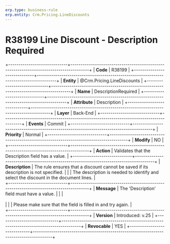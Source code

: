 ```yaml
---
erp.type: business-rule
erp.entity: Crm.Pricing.LineDiscounts 
---
```


# R38199 Line Discount - Description Required 
+-----------------------------+---------------------------------------------------------------------------------------+
| **Code**                    | R38199                                                                                |
+-----------------------------+---------------------------------------------------------------------------------------+
| **Entity**                  | @Crm.Pricing.LineDiscounts                                                            |
+-----------------------------+---------------------------------------------------------------------------------------+
| **Name**                    | DescriptionRequired                                                                   |
+-----------------------------+---------------------------------------------------------------------------------------+
| **Attribute**               | Description                                                                           |
+-----------------------------+---------------------------------------------------------------------------------------+
| **Layer**                   | Back-End                                                                              |
+-----------------------------+---------------------------------------------------------------------------------------+
| **Events**                  | Commit                                                                                |
+-----------------------------+---------------------------------------------------------------------------------------+
| **Priority**                | Normal                                                                                |
+-----------------------------+---------------------------------------------------------------------------------------+
| **Modify**                  | NO                                                                                    |
+-----------------------------+---------------------------------------------------------------------------------------+
| **Action**                  | Validates that the Description field has a value.                                     |
+-----------------------------+---------------------------------------------------------------------------------------+
| **Description**             | The rule ensures that a discount cannot be saved if its description is not specified. | 
|                             | The description is needed to identify and select the discount in the document lines.  |    
+-----------------------------+---------------------------------------------------------------------------------------+
| **Message**                 | The 'Description' field must have a value.                                            |
|                             | <br></br>                                                                             | 
|                             | Please make sure that the field is filled in and try again.                           |         
+-----------------------------+---------------------------------------------------------------------------------------+
| **Version**                 | Introduced: v.25                                                                      |
+-----------------------------+---------------------------------------------------------------------------------------+
| **Revocable**               | YES                                                                                   |
+-----------------------------+---------------------------------------------------------------------------------------+
